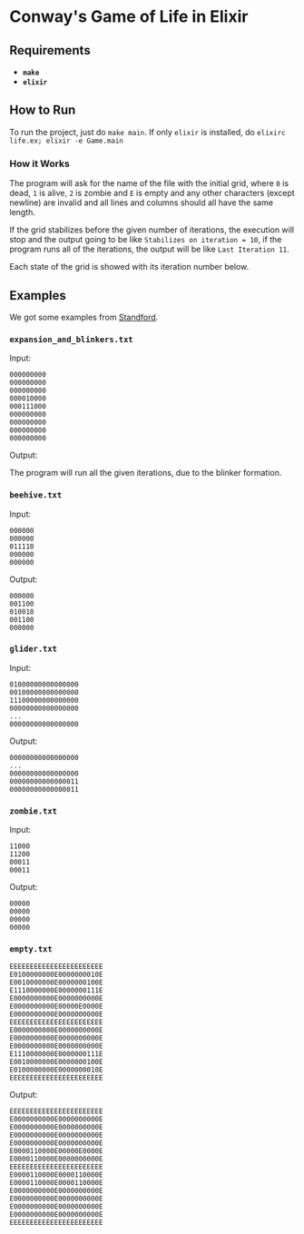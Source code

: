 # Conway's Game of Life in Elixir

## Requirements

* __`make`__
* __`elixir`__

## How to Run

To run the project, just do `make main`.
If only `elixir` is installed, do `elixirc life.ex; elixir -e Game.main`

### How it Works

The program will ask for the name of the file with the initial grid, where
`0` is dead, `1` is alive, `2` is zombie and `E` is empty and any other characters
(except newline) are invalid and all lines and columns should all have the same length.

If the grid stabilizes before the given number of iterations, the execution will
stop and the output going to be like `Stabilizes on iteration = 10`, if the
program runs all of the iterations, the output will be like `Last Iteration 11`.

Each state of the grid is showed with its iteration number below.

## Examples

We got some examples from [Standford](https://web.stanford.edu/class/sts145/Library/life.pdf).

### `expansion_and_blinkers.txt`

Input:

```
000000000
000000000
000000000
000010000
000111000
000000000
000000000
000000000
000000000
```

Output:

The program will run all the given iterations, due to the blinker formation.

### `beehive.txt`

Input:

```
000000
000000
011110
000000
000000
```

Output:

```
000000
001100
010010
001100
000000
```

### `glider.txt`

Input:

```
01000000000000000
00100000000000000
11100000000000000
00000000000000000
...
00000000000000000
```

Output:

```
00000000000000000
...
00000000000000000
00000000000000011
00000000000000011
```

### `zombie.txt`

Input:

```
11000
11200
00011
00011
```

Output:

```
00000
00000
00000
00000
```

### `empty.txt`

```
EEEEEEEEEEEEEEEEEEEEEEE
E0100000000E0000000010E
E0010000000E0000000100E
E1110000000E0000000111E
E0000000000E0000000000E
E0000000000E00000E0000E
E0000000000E0000000000E
EEEEEEEEEEEEEEEEEEEEEEE
E0000000000E0000000000E
E0000000000E0000000000E
E0000000000E0000000000E
E1110000000E0000000111E
E0010000000E0000000100E
E0100000000E0000000010E
EEEEEEEEEEEEEEEEEEEEEEE
```

Output:

```
EEEEEEEEEEEEEEEEEEEEEEE
E0000000000E0000000000E
E0000000000E0000000000E
E0000000000E0000000000E
E0000000000E0000000000E
E0000110000E00000E0000E
E0000110000E0000000000E
EEEEEEEEEEEEEEEEEEEEEEE
E0000110000E0000110000E
E0000110000E0000110000E
E0000000000E0000000000E
E0000000000E0000000000E
E0000000000E0000000000E
E0000000000E0000000000E
EEEEEEEEEEEEEEEEEEEEEEE
```
